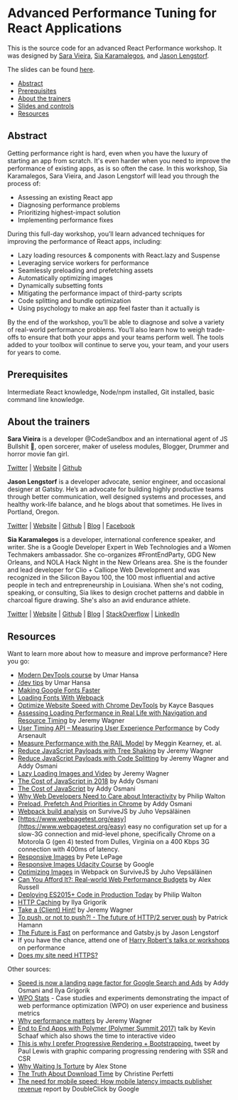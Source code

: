 # Advanced Performance Tuning for React Applications

This is the source code for an advanced React Performance workshop. It was designed by [Sara Vieira](https://github.com/SaraVieira), [Sia Karamalegos](https://github.com/siakaramalegos), and [Jason Lengstorf](https://github.com/jlengstorf).

The slides can be found [here](https://github.com/siakaramalegos/react-perf-workshop).

- [Abstract](#abstract)
- [Prerequisites](#prerequisites)
- [About the trainers](#about-the-trainers)
- [Slides and controls](#slides-and-controls)
- [Resources](#resources)

## Abstract
Getting performance right is hard, even when you have the luxury of starting an app from scratch. It's even harder when you need to improve the performance of existing apps, as is so often the case. In this workshop, Sia Karamalegos, Sara Vieira, and Jason Lengstorf will lead you through the process of:

- Assessing an existing React app
- Diagnosing performance problems
- Prioritizing highest-impact solution
- Implementing performance fixes

During this full-day workshop, you’ll learn advanced techniques for improving the performance of React apps, including:

- Lazy loading resources & components with React.lazy and Suspense
- Leveraging service workers for performance
- Seamlessly preloading and prefetching assets
- Automatically optimizing images
- Dynamically subsetting fonts
- Mitigating the performance impact of third-party scripts
- Code splitting and bundle optimization
- Using psychology to make an app feel faster than it actually is

By the end of the workshop, you’ll be able to diagnose and solve a variety of real-world performance problems. You’ll also learn how to weigh trade-offs to ensure that both your apps and your teams perform well. The tools added to your toolbox will continue to serve you, your team, and your users for years to come.

## Prerequisites

Intermediate React knowledge, Node/npm installed, Git installed, basic command line knowledge.

## About the trainers

**Sara Vieira** is a developer @CodeSandbox and an international agent of JS Bullshit 🚀, open sorcerer, maker of useless modules, Blogger, Drummer and horror movie fan girl.

[Twitter](https://twitter.com/NikkitaFTW) | [Website](https://iamsaravieira.com/) | [Github](https://github.com/SaraVieira)

**Jason Lengstorf** is a developer advocate, senior engineer, and occasional designer at Gatsby. He’s an advocate for building highly productive teams through better communication, well designed systems and processes, and healthy work-life balance, and he blogs about that sometimes. He lives in Portland, Oregon.

[Twitter](https://twitter.com/jlengstorf) | [Website](https://lengstorf.com/) | [Github](https://github.com/jlengstorf) | [Blog](https://lengstorf.com/blog) | [Facebook](https://www.facebook.com/jlengstorf)

**Sia Karamalegos** is a developer, international conference speaker, and writer. She is a Google Developer Expert in Web Technologies and a Women Techmakers ambassador. She co-organizes #FrontEndParty, GDG New Orleans, and NOLA Hack Night in the New Orleans area. She is the founder and lead developer for Clio + Calliope Web Development and was recognized in the Silicon Bayou 100, the 100 most influential and active people in tech and entrepreneurship in Louisiana. When she's not coding, speaking, or consulting, Sia likes to design crochet patterns and dabble in charcoal figure drawing. She's also an avid endurance athlete.

[Twitter](https://twitter.com/thegreengreek) | [Website](https://siakaramalegos.github.io/) | [Github](https://github.com/siakaramalegos) | [Blog](https://medium.com/@thegreengreek) | [StackOverflow](https://stackoverflow.com/users/5049215/sia?tab=profile) | [LinkedIn](https://www.linkedin.com/in/karamalegos)

## Resources

Want to learn more about how to measure and improve performance? Here you go:

- [Modern DevTools course](https://moderndevtools.com/) by Umar Hansa
- [/dev tips](https://umaar.com/dev-tips/) by Umar Hansa
- [Making Google Fonts Faster](https://medium.com/clio-calliope/making-google-fonts-faster-aadf3c02a36d)
- [Loading Fonts With Webpack](https://chriscourses.com/blog/loading-fonts-webpack)
- [Optimize Website Speed with Chrome DevTools](https://developers.google.com/web/tools/chrome-devtools/speed/get-started) by Kayce Basques
- [Assessing Loading Performance in Real Life with Navigation and Resource Timing](https://developers.google.com/web/fundamentals/performance/navigation-and-resource-timing/) by Jeremy Wagner
- [User Timing API – Measuring User Experience Performance](https://www.keycdn.com/blog/user-timing/) by Cody Arsenault
- [Measure Performance with the RAIL Model](https://developers.google.com/web/fundamentals/performance/rail) by Meggin Kearney, et. al.
- [Reduce JavaScript Payloads with Tree Shaking](https://developers.google.com/web/fundamentals/performance/optimizing-javascript/tree-shaking/) by Jeremy Wagner
- [Reduce JavaScript Payloads with Code Splitting](https://developers.google.com/web/fundamentals/performance/optimizing-javascript/code-splitting/) by Jeremy Wagner and Addy Osmani
- [Lazy Loading Images and Video](https://developers.google.com/web/fundamentals/performance/lazy-loading-guidance/images-and-video/) by Jeremy Wagner
- [The Cost of JavaScript in 2018](https://medium.com/@addyosmani/the-cost-of-javascript-in-2018-7d8950fbb5d4) by Addy Osmani
- [The Cost of JavaScript](https://medium.com/dev-channel/the-cost-of-javascript-84009f51e99e) by Addy Osmani
- [Why Web Developers Need to Care about Interactivity](https://philipwalton.com/articles/why-web-developers-need-to-care-about-interactivity/) by Philip Walton
- [Preload, Prefetch And Priorities in Chrome](https://medium.com/reloading/preload-prefetch-and-priorities-in-chrome-776165961bbf) by Addy Osmani
- [Webpack build analysis](https://survivejs.com/webpack/optimizing/build-analysis/) on SurviveJS by Juho Vepsäläinen
- [https://www.webpagetest.org/easy](https://www.webpagetest.org/easy) easy no configuration set up for a slow-3G connection and mid-level phone, specifically Chrome on a Motorola G (gen 4) tested from Dulles, Virginia on a 400 Kbps 3G connection with 400ms of latency.
- [Responsive Images](https://developers.google.com/web/fundamentals/design-and-ux/responsive/images) by Pete LePage
- [Responsive Images Udacity Course](https://www.udacity.com/course/responsive-images--ud882) by Google
- [Optimizing Images](https://survivejs.com/webpack/loading/images/#optimizing-images) in Webpack on SurviveJS by Juho Vepsäläinen
- [Can You Afford It?: Real-world Web Performance Budgets](https://infrequently.org/2017/10/can-you-afford-it-real-world-web-performance-budgets/) by Alex Russell
- [Deploying ES2015+ Code in Production Today](https://philipwalton.com/articles/deploying-es2015-code-in-production-today/) by Philip Walton
- [HTTP Caching](https://developers.google.com/web/fundamentals/performance/optimizing-content-efficiency/http-caching) by Ilya Grigorik
- [Take a (Client) Hint!](https://www.youtube.com/watch?v=md7Ua82fPe4&list=PLe9psSNJBf75O6abYvvjxhm36_QU9H-f2&index=16) by Jeremy Wagner
- [To push, or not to push?! - The future of HTTP/2 server push](https://www.youtube.com/watch?v=ga_-zsTHRm8&list=PLe9psSNJBf75O6abYvvjxhm36_QU9H-f2&index=24) by Patrick Hamann
- [The Future is Fast](https://jlengstorf.github.io/presentations/the-future-is-fast/#/) on performance and Gatsby.js by Jason Lengstorf
- If you have the chance, attend one of [Harry Robert's talks or workshops](https://csswizardry.com/workshops/) on performance
- [Does my site need HTTPS?](https://doesmysiteneedhttps.com/)

Other sources:

- [Speed is now a landing page factor for Google Search and Ads](https://developers.google.com/web/updates/2018/07/search-ads-speed) by Addy Osmani and Ilya Grigorik
- [WPO Stats](https://wpostats.com/) - Case studies and experiments demonstrating the impact of web performance optimization (WPO) on user experience and business metrics
- [Why performance matters](https://developers.google.com/web/fundamentals/performance/why-performance-matters/) by Jeremy Wagner
- [End to End Apps with Polymer (Polymer Summit 2017)](https://www.youtube.com/watch?v=0A-2BhEZiM4) talk by Kevin Schaaf which also shows the time to interactive video
- [This is why I prefer Progressive Rendering + Bootstrapping.](https://twitter.com/aerotwist/status/729712502943174657) tweet by Paul Lewis with graphic comparing progressing rendering with SSR and CSR
- [Why Waiting Is Torture](http://www.nytimes.com/2012/08/19/opinion/sunday/why-waiting-in-line-is-torture.html) by Alex Stone
- [The Truth About Download Time](https://articles.uie.com/download_time/) by Christine Perfetti
- [The need for mobile speed: How mobile latency impacts publisher revenue](https://www.doubleclickbygoogle.com/articles/mobile-speed-matters/) report by DoubleClick by Google
